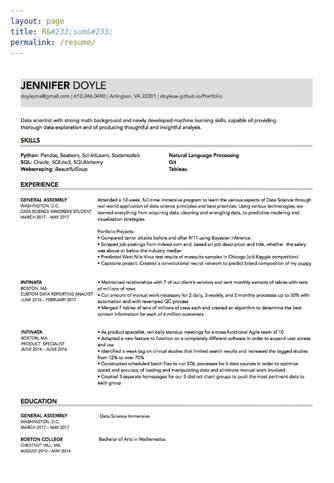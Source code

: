 ```yaml
---
layout: page
title: R&#233;sum&#233;
permalink: /resume/
---
```


<section id="resume">
        <div class="container">
            <div class="row">
                <img src="/images/jdoyle_resume.jpg"/>
            </div>
        </div>
</section>
